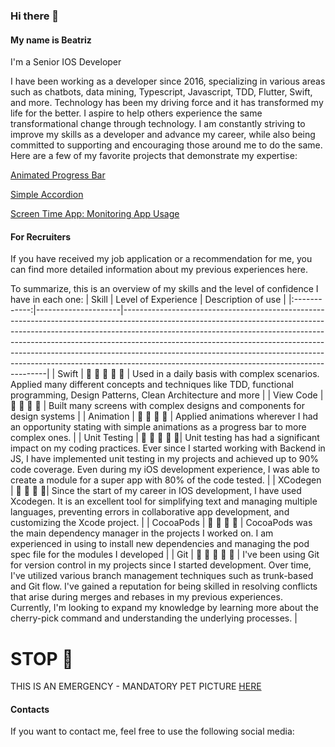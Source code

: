 ### Hi there 👋

#### My name is Beatriz
I'm a Senior IOS Developer

I have been working as a developer since 2016, specializing in various areas such as chatbots, data mining, Typescript, Javascript, TDD, Flutter, Swift, and more. Technology has been my driving force and it has transformed my life for the better. I aspire to help others experience the same transformational change through technology. I am constantly striving to improve my skills as a developer and advance my career, while also being committed to supporting and encouraging those around me to do the same. Here are a few of my favorite projects that demonstrate my expertise:

[Animated Progress Bar](https://github.com/BeatrizHerculano/AnimatedProgressBar)

[Simple Accordion](https://github.com/BeatrizHerculano/SimpleAccordion)

[Screen Time App: Monitoring App Usage](https://github.com/BeatrizHerculano/ScreenTimeApp)

#### For Recruiters

If you have received my job application or a recommendation for me, you can find more detailed information about my previous experiences here.

To summarize, this is an overview of my skills and the level of confidence I have in each one:
|     Skill    | Level of Experience | Description of use                                                                                                                                                                                                                                                                                                                                                                                                                                              |
|:------------:|---------------------|-----------------------------------------------------------------------------------------------------------------------------------------------------------------------------------------------------------------------------------------------------------------------------------------------------------------------------------------------------------------------------------------------------------------------------------------------------------------|
| Swift        | 🌟 🌟 🌟 🌟 🌟  | Used in a daily basis with complex scenarios. Applied many different concepts and techniques like TDD, functional programming, Design Patterns, Clean Architecture and more                                                                                                                                                                                                                                                                                     |
| View Code    | 🌟 🌟 🌟 🌟 | Built many screens with complex designs and components for design systems                                                                                                                                                                                                                                                                                                                                                                                       |
| Animation    | 🌟 🌟 🌟 🌟 | Applied animations wherever I had an opportunity stating with simple animations as a progress bar to more complex ones.                                                                                                                                                                                                                                                                                                                                         |
| Unit Testing | 🌟 🌟 🌟 🌟 🌟| Unit testing has had a significant impact on my coding practices. Ever since I started working with Backend in JS, I have implemented unit testing in my projects and achieved up to 90% code coverage. Even during my iOS development experience, I was able to create a module for a super app with 80% of the code tested.                                                                                                                                   |
| XCodegen     | 🌟 🌟 🌟 🌟| Since the start of my career in IOS development, I have used Xcodegen. It is an excellent tool for simplifying text and managing multiple languages, preventing errors in collaborative app development, and customizing the Xcode project.                                                                                                                                                                                                                     |
| CocoaPods    | 🌟 🌟 🌟 🌟 | CocoaPods was the main dependency manager in the projects I worked on. I am experienced in using to install new dependencies and managing the pod spec file for the modules I developed                                                                                                                                                                                                                                                                         |
| Git          | 🌟 🌟 🌟 🌟 🌟 | I've been using Git for version control in my projects since I started development. Over time, I've utilized various branch management techniques such as trunk-based and Git flow. I've gained a reputation for being skilled in resolving conflicts that arise during merges and rebases in my previous experiences. Currently, I'm looking to expand my knowledge by learning more about the cherry-pick command and understanding the underlying processes. |


# STOP 🛑 
THIS IS AN EMERGENCY - MANDATORY PET PICTURE [HERE](https://github.com/BeatrizHerculano/BeatrizHerculano/issues/1#issuecomment-new)

#### Contacts

If you want to contact me, feel free to use the following social media:

<!--
**BeatrizHerculano/BeatrizHerculano** is a ✨ _special_ ✨ repository because its `README.md` (this file) appears on your GitHub profile.

Here are some ideas to get you started:

- 🔭 I’m currently working on ...
- 🌱 I’m currently learning ...
- 👯 I’m looking to collaborate on ...
- 🤔 I’m looking for help with ...
- 💬 Ask me about ...
- 📫 How to reach me: ...
- 😄 Pronouns: ...
- ⚡ Fun fact: ...
-->
